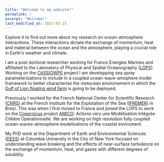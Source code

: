 ```yaml
---
title: "Welcome to my website!"
permalink: /
excerpt: "Welcome!"
last_modified_at: 2023-03-23
---
```

Explore it to find out more about my research on ocean-atmosphere interactions. These interactions dictate the exchange of momentum, heat and material between the ocean and the atmosphere, playing a crucial role in Earth's weather and climate. 

I am a post doctoral researcher working for France Energies Marines and affiliated to the Laboratory of Physical and Spatial Oceanography ([LOPS](http://www.umr-lops.fr/)). Working on the [CASSIOWPE](https://sophia-e-brumer.github.io/projects/CASSIOWPE/) project I am developping sea spray parameterizations to include in a coupled ocean-wave-amophere model framework to better characterise the metocean environement in which the [Gulf of Lion floating wind farm](https://info-efgl.fr/) is going to be deployed.

Previously I worked for the French National Center for Scientific Research  ([CNRS](http://www.cnrs.fr/)) at the French Institute for the Explotation of the Sea ([IFREMER](wwz.ifremer.fr/)) in Brest. This was when I first moved to France and joined the LOPS to work on the [Copernicus](http://www.copernicus.eu/) project [AMICO](https://sophia-e-brumer.github.io/projects/AMICO/): Actions vers une Modélisation Intégrée Côtière Opérationnelle. We are working on high resolution fully coupled ocean-waves-atmosphere modelisations of the coastal enviroment. 

My PhD work at the Department of Earth and Environmental Sciences ([DEES](http://eesc.columbia.edu/)) at Columbia University in the City of New York focused on understanding wave breaking and the effects of near-surface turbulence on the exchange of momentum, heat, and gases with different degrees of solubility. 
